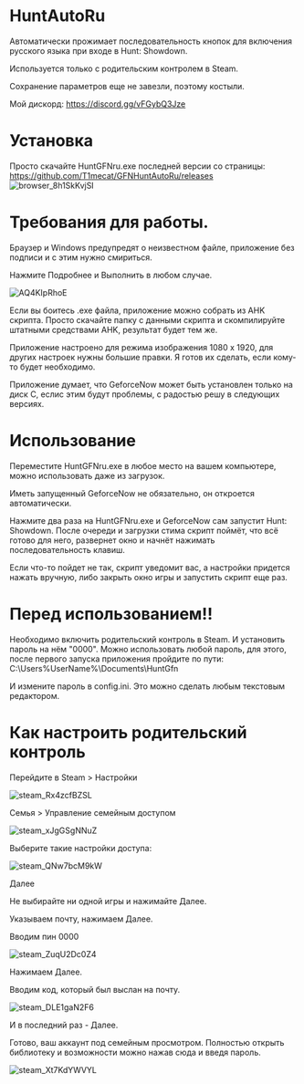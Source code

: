 # HuntAutoRu

Автоматически прожимает последовательность кнопок для включения русского языка при входе в Hunt: Showdown.

Используется только с родительским контролем в Steam.

Сохранение параметров еще не завезли, поэтому костыли.

Мой дискорд: https://discord.gg/vFGybQ3Jze


# Установка
Просто скачайте HuntGFNru.exe последней версии со страницы:
https://github.com/T1mecat/GFNHuntAutoRu/releases
![browser_8h1SkKvjSI](https://user-images.githubusercontent.com/58136226/137602714-57d1a84b-8c66-492b-86d4-83c502d8ac0b.png)

# Требования для работы.
Браузер и Windows предупредят о неизвестном файле, приложение без подписи и с этим нужно смириться.

Нажмите Подробнее и Выполнить в любом случае.

![AQ4KIpRhoE](https://user-images.githubusercontent.com/58136226/137603035-fe9943ad-459e-4ad2-b82e-417336357997.png)

Если вы боитесь .exe файла, приложение можно собрать из AHK скрипта. Просто скачайте папку с данными скрипта и скомпилируйте штатными средствами AHK, результат будет тем же.

Приложение настроено для режима изображения 1080 x 1920, для других настроек нужны большие правки. Я готов их сделать, если кому-то будет необходимо.

Приложение думает, что GeforceNow может быть установлен только на диск C, еслис этим будут проблемы, с радостью решу в следующих версиях.

# Использование
Переместите HuntGFNru.exe в любое место на вашем компьютере, можно использовать даже из загрузок.

Иметь запущенный GeforceNow не обязательно, он откроется автоматически.

Нажмите два раза на HuntGFNru.exe и GeforceNow сам запустит Hunt: Showdown. После очереди и загрузки стима скрипт поймёт, что всё готово для него, развернет окно и начнёт 
нажимать последовательность клавиш.

Если что-то пойдет не так, скрипт уведомит вас, а настройки придется нажать вручную, либо закрыть окно игры и запустить скрипт еще раз.

# Перед использованием!!
Необходимо включить родительский контроль в Steam. И установить пароль на нём "0000". Можно использовать любой пароль, для этого, после первого запуска приложения пройдите по пути:
C:\Users\%UserName%\Documents\HuntGfn

И измените пароль в config.ini. Это можно сделать любым текстовым редактором.

# Как настроить родительский контроль
Перейдите в Steam > Настройки

![steam_Rx4zcfBZSL](https://user-images.githubusercontent.com/58136226/137602739-4700538e-f6a5-4a21-9168-0f62d8935ce6.png)

Семья > Управление семейным доступом

![steam_xJgGSgNNuZ](https://user-images.githubusercontent.com/58136226/137602752-19831c7d-0894-4c5a-963a-3354bdca886c.png)

Выберите такие настройки доступа:

![steam_QNw7bcM9kW](https://user-images.githubusercontent.com/58136226/137602774-43afe8a2-cad6-46fc-a5fb-e0ffcca280c0.png)

Далее

Не выбирайте ни одной игры и нажимайте Далее.

Указываем почту, нажимаем Далее.

Вводим пин 0000

![steam_ZuqU2Dc0Z4](https://user-images.githubusercontent.com/58136226/137602816-943f40d0-2faf-4430-8511-79ce33309c85.png)

Нажимаем Далее.

Вводим код, который был выслан на почту.

![steam_DLE1gaN2F6](https://user-images.githubusercontent.com/58136226/137602845-1163c4f7-b279-42a3-8ea2-84c602ff687d.png)

И в последний раз - Далее. 

Готово, ваш аккаунт под семейным просмотром. Полностью открыть библиотеку и возможности можно нажав сюда и введя пароль.

![steam_Xt7KdYWVYL](https://user-images.githubusercontent.com/58136226/137602876-5cfd5fcf-1f2e-4fc6-a0b8-07d4f7d8ac0a.png)

